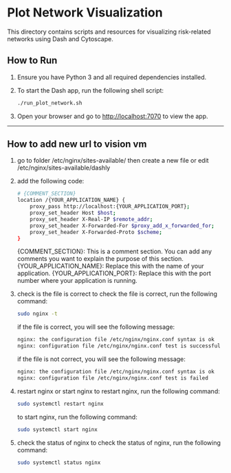 # Plot Network Visualization

This directory contains scripts and resources for visualizing risk-related networks using Dash and Cytoscape.

## How to Run

1. Ensure you have Python 3 and all required dependencies installed.
2. To start the Dash app, run the following shell script:

    ```bash
    ./run_plot_network.sh
    ```

3. Open your browser and go to [http://localhost:7070](http://localhost:7070) to view the app.

---

## How to add new url to vision vm
1. go to folder /etc/nginx/sites-available/ then create a new file or edit /etc/nginx/sites-available/dashly
1. add the following code:
    ```bash
    # {COMMENT_SECTION}
    location /{YOUR_APPLICATION_NAME} {
        proxy_pass http://localhost:{YOUR_APPLICATION_PORT};
        proxy_set_header Host $host;
        proxy_set_header X-Real-IP $remote_addr;
        proxy_set_header X-Forwarded-For $proxy_add_x_forwarded_for;
        proxy_set_header X-Forwarded-Proto $scheme;
    }
    ```
    {COMMENT_SECTION}: This is a comment section. You can add any comments you want to explain the purpose of this section.
    {YOUR_APPLICATION_NAME}: Replace this with the name of your application.
    {YOUR_APPLICATION_PORT}: Replace this with the port number where your application is running.
1. check is the file is correct
    to check the file is correct, run the following command:
    ```bash
    sudo nginx -t
    ```
    if the file is correct, you will see the following message:
    ```bash
    nginx: the configuration file /etc/nginx/nginx.conf syntax is ok
    nginx: configuration file /etc/nginx/nginx.conf test is successful
    ```
    if the file is not correct, you will see the following message:
    ```bash
    nginx: the configuration file /etc/nginx/nginx.conf syntax is ok
    nginx: configuration file /etc/nginx/nginx.conf test is failed
    ```
1. restart nginx or start nginx
    to restart nginx, run the following command:
    ```bash
    sudo systemctl restart nginx
    ```

    to start nginx, run the following command:
    ```bash
    sudo systemctl start nginx
    ```

1. check the status of nginx
    to check the status of nginx, run the following command:
    ```bash
    sudo systemctl status nginx
    ```